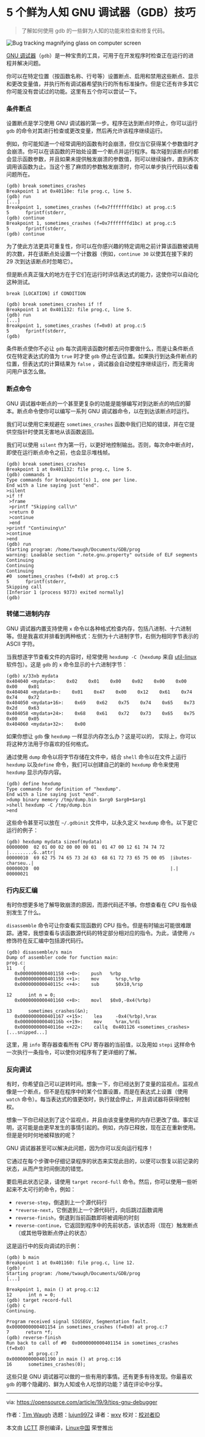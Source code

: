 [#]: collector: (lujun9972)
[#]: translator: (wxy)
[#]: reviewer: ( )
[#]: publisher: ( )
[#]: url: ( )
[#]: subject: (5 tips for GNU Debugger)
[#]: via: (https://opensource.com/article/19/9/tips-gnu-debugger)
[#]: author: (Tim Waugh https://opensource.com/users/twaugh)

5 个鲜为人知 GNU 调试器（GDB）技巧
======

> 了解如何使用 gdb 的一些鲜为人知的功能来检查和修复代码。

![Bug tracking magnifying glass on computer screen][1]

[GNU 调试器][2]（`gdb`）是一种宝贵的工具，可用于在开发程序时检查正在运行的进程并解决问题。

你可以在特定位置（按函数名称、行号等）设置断点、启用和禁用这些断点、显示和更改变量值，并执行所有调试器希望执行的所有标准操作。但是它还有许多其它你可能没有尝试过的功能。这里有五个你可以尝试一下。

### 条件断点

设置断点是学习使用 GNU 调试器的第一步。程序在达到断点时停止，你可以运行 `gdb` 的命令对其进行检查或更改变量，然后再允许该程序继续运行。

例如，你可能知道一个经常调用的函数有时会崩溃，但仅当它获得某个参数值时才会崩溃。你可以在该函数的开始处设置一个断点并运行程序。每次碰到该断点时都会显示函数参数，并且如果未提供触发崩溃的参数值，则可以继续操作，直到再次调用该函数为止。当这个惹了麻烦的参数触发崩溃时，你可以单步执行代码以查看问题所在。


```
(gdb) break sometimes_crashes
Breakpoint 1 at 0x40110e: file prog.c, line 5.
(gdb) run
[...]
Breakpoint 1, sometimes_crashes (f=0x7fffffffd1bc) at prog.c:5
5      fprintf(stderr,
(gdb) continue
Breakpoint 1, sometimes_crashes (f=0x7fffffffd1bc) at prog.c:5
5      fprintf(stderr,
(gdb) continue
```

为了使此方法更具可重复性，你可以在你感兴趣的特定调用之前计算该函数被调用的次数，并在该断点处设置一个计数器（例如，`continue 30` 以使其在接下来的 29 次到达该断点时忽略它）。

但是断点真正强大的地方在于它们在运行时评估表达式的能力，这使你可以自动化这种测试。

```
break [LOCATION] if CONDITION

(gdb) break sometimes_crashes if !f
Breakpoint 1 at 0x401132: file prog.c, line 5.
(gdb) run
[...]
Breakpoint 1, sometimes_crashes (f=0x0) at prog.c:5
5      fprintf(stderr,
(gdb)
```

条件断点使你不必让 `gdb` 每次调用该函数时都去问你要做什么，而是让条件断点仅在特定表达式的值为 `true` 时才使 `gdb` 停止在该位置。如果执行到达条件断点的位置，但表达式的计算结果为 `false` ，调试器会自动使程序继续运行，而无需询问用户该怎么做。

### 断点命令

GNU 调试器中断点的一个甚至更复杂的功能是能够编写对到达断点的响应的脚本。断点命令使你可以编写一系列 GNU 调试器命令，以在到达该断点时运行。

我们可以使用它来规避在 `sometimes_crashes` 函数中我们已知的错误，并在它提供空指针时使其无害地从该函数返回。

我们可以使用 `silent` 作为第一行，以更好地控制输出。否则，每次命中断点时，即使在运行断点命令之前，也会显示堆栈帧。

```
(gdb) break sometimes_crashes
Breakpoint 1 at 0x401132: file prog.c, line 5.
(gdb) commands 1
Type commands for breakpoint(s) 1, one per line.
End with a line saying just "end".
>silent
>if !f
 >frame
 >printf "Skipping call\n"
 >return 0
 >continue
 >end
>printf "Continuing\n"
>continue
>end
(gdb) run
Starting program: /home/twaugh/Documents/GDB/prog
warning: Loadable section ".note.gnu.property" outside of ELF segments
Continuing
Continuing
Continuing
#0  sometimes_crashes (f=0x0) at prog.c:5
5      fprintf(stderr,
Skipping call
[Inferior 1 (process 9373) exited normally]
(gdb)
```

### 转储二进制内存

GNU 调试器内置支持使用 `x` 命令以各种格式检查内存，包括八进制、十六进制等。但是我喜欢并排看到两种格式：左侧为十六进制字节，右侧为相同字节表示的 ASCII 字符。

当我想逐字节查看文件的内容时，经常使用 `hexdump -C`（`hexdump` 来自 [util-linux][3] 软件包）。这是 `gdb` 的 `x` 命令显示的十六进制字节：

```
(gdb) x/33xb mydata
0x404040 <mydata>:    0x02    0x01    0x00    0x02    0x00    0x00    0x00    0x01
0x404048 <mydata+8>:    0x01    0x47    0x00    0x12    0x61    0x74    0x74    0x72
0x404050 <mydata+16>:    0x69    0x62    0x75    0x74    0x65    0x73    0x2d    0x63
0x404058 <mydata+24>:    0x68    0x61    0x72    0x73    0x65    0x75    0x00    0x05
0x404060 <mydata+32>:    0x00
```

如果你想让 `gdb` 像 `hexdump` 一样显示内存怎么办？这是可以的， 实际上，你可以将这种方法用于你喜欢的任何格式。

通过使用 `dump` 命令以将字节存储在文件中，结合 `shell` 命令以在文件上运行 `hexdump` 以及`define` 命令，我们可以创建自己的新的 `hexdump` 命令来使用 `hexdump` 显示内存内容。

```
(gdb) define hexdump
Type commands for definition of "hexdump".
End with a line saying just "end".
>dump binary memory /tmp/dump.bin $arg0 $arg0+$arg1
>shell hexdump -C /tmp/dump.bin
>end
```

这些命令甚至可以放在 `~/.gdbinit` 文件中，以永久定义 `hexdump` 命令。以下是它运行的例子：

```
(gdb) hexdump mydata sizeof(mydata)
00000000  02 01 00 02 00 00 00 01  01 47 00 12 61 74 74 72  |.........G..attr|
00000010  69 62 75 74 65 73 2d 63  68 61 72 73 65 75 00 05  |ibutes-charseu..|
00000020  00                                                |.|
00000021
```

### 行内反汇编

有时你想更多地了解导致崩溃的原因，而源代码还不够。你想查看在 CPU 指令级别发生了什么。

`disassemble` 命令可让你查看实现函数的 CPU 指令。但是有时输出可能很难跟踪。通常，我想查看与该函数源代码的特定部分相对应的指令。为此，请使用 `/s` 修饰符在反汇编中包括源代码行。

```
(gdb) disassemble/s main
Dump of assembler code for function main:
prog.c:
11    {
   0x0000000000401158 <+0>:    push   %rbp
   0x0000000000401159 <+1>:    mov      %rsp,%rbp
   0x000000000040115c <+4>:    sub      $0x10,%rsp

12      int n = 0;
   0x0000000000401160 <+8>:    movl   $0x0,-0x4(%rbp)

13      sometimes_crashes(&n);
   0x0000000000401167 <+15>:    lea     -0x4(%rbp),%rax
   0x000000000040116b <+19>:    mov     %rax,%rdi
   0x000000000040116e <+22>:    callq  0x401126 <sometimes_crashes>
[...snipped...]
```

这里，用 `info` 寄存器查看所有 CPU 寄存器的当前值，以及用如 `stepi` 这样命令一次执行一条指令，可以使你对程序有了更详细的了解。

### 反向调试

有时，你希望自己可以逆转时间。想象一下，你已经达到了变量的监视点。监视点像是一个断点，但不是在程序中的某个位置设置，而是在表达式上设置（使用 `watch` 命令）。每当表达式的值更改时，执行就会停止，并且调试器将获得控制权。

想象一下你已经达到了这个监视点，并且由该变量使用的内存已更改了值。事实证明，这可能是由更早发生的事情引起的。例如，内存已释放，现在正在重新使用。但是是何时何地被释放的呢？

GNU 调试器甚至可以解决此问题，因为你可以反向运行程序！

它通过在每个步骤中仔细记录程序的状态来实现此目的，以便可以恢复以前记录的状态，从而产生时间倒流的错觉。

要启用此状态记录，请使用 `target record-full` 命令。然后，你可以使用一些听起来不太可行的命令，例如：

* `reverse-step`，倒退到上一个源代码行
* `*reverse-next`，它倒退到上一个源代码行，向后跳过函数调用
* `reverse-finish`，倒退到当前函数即将被调用的时刻
* `reverse-continue`，它返回到程序中的先前状态，该状态将（现在）触发断点（或其他导致断点停止的状态）

这是运行中的反向调试的示例：

```
(gdb) b main
Breakpoint 1 at 0x401160: file prog.c, line 12.
(gdb) r
Starting program: /home/twaugh/Documents/GDB/prog
[...]

Breakpoint 1, main () at prog.c:12
12      int n = 0;
(gdb) target record-full
(gdb) c
Continuing.

Program received signal SIGSEGV, Segmentation fault.
0x0000000000401154 in sometimes_crashes (f=0x0) at prog.c:7
7      return *f;
(gdb) reverse-finish
Run back to call of #0  0x0000000000401154 in sometimes_crashes (f=0x0)
        at prog.c:7
0x0000000000401190 in main () at prog.c:16
16      sometimes_crashes(0);
```

这些只是 GNU 调试器可以做的一些有用的事情。还有更多有待发现。你最喜欢 `gdb` 的哪个隐藏的、鲜为人知或令人吃惊的功能？请在评论中分享。

--------------------------------------------------------------------------------

via: https://opensource.com/article/19/9/tips-gnu-debugger

作者：[Tim Waugh][a]
选题：[lujun9972][b]
译者：[wxy](https://github.com/wxy)
校对：[校对者ID](https://github.com/校对者ID)

本文由 [LCTT](https://github.com/LCTT/TranslateProject) 原创编译，[Linux中国](https://linux.cn/) 荣誉推出

[a]: https://opensource.com/users/twaugh
[b]: https://github.com/lujun9972
[1]: https://opensource.com/sites/default/files/styles/image-full-size/public/lead-images/bug_software_issue_tracking_computer_screen.jpg?itok=6qfIHR5y (Bug tracking magnifying glass on computer screen)
[2]: https://www.gnu.org/software/gdb/
[3]: https://en.wikipedia.org/wiki/Util-linux
